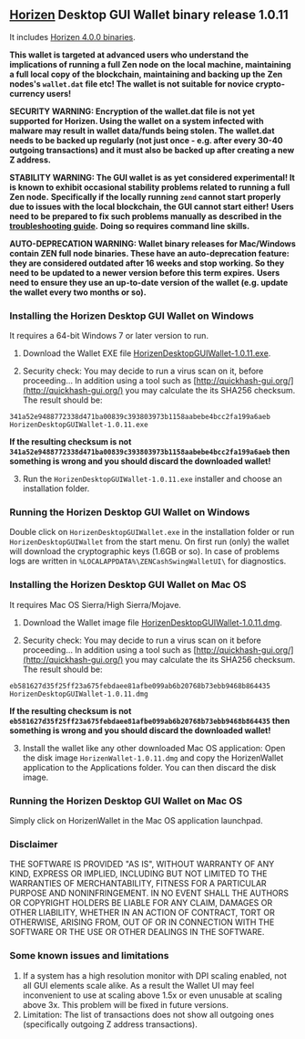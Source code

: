 ## [Horizen](https://horizen.io/) Desktop GUI Wallet binary release 1.0.11

It includes [Horizen 4.0.0 binaries](https://github.com/HorizenOfficial/zen/releases/tag/v4.0.0). 

**This wallet is targeted at advanced users who understand the implications of running a full Zen node on**
**the local machine, maintaining a full local copy of the blockchain, maintaining and backing up the**
**Zen nodes's `wallet.dat` file etc! The wallet is not suitable for novice crypto-currency users!**

**SECURITY WARNING: Encryption of the wallet.dat file is not yet supported for Horizen. Using the wallet** 
**on a system infected with malware may result in wallet data/funds being stolen. The**
**wallet.dat needs to be backed up regularly (not just once - e.g. after every 30-40**
**outgoing transactions) and it must also be backed up after creating a new Z address.**

**STABILITY WARNING: The GUI wallet is as yet considered experimental! It is known to exhibit occasional stability problems related to running a full Zen node.**
**Specifically if the locally running `zend` cannot start properly due to issues with the local blockchain, the GUI cannot start either!**
**Users need to be prepared to fix such problems manually as described in the [troubleshooting guide](https://github.com/HorizenOfficial/zencash-swing-wallet-ui/blob/master/docs/TroubleshootingGuide.md).**
**Doing so requires command line skills.**

**AUTO-DEPRECATION WARNING: Wallet binary releases for Mac/Windows contain ZEN full node binaries. These have an auto-deprecation feature:**
**they are considered outdated after 16 weeks and stop working. So they need to be updated to a newer version before this term expires.**
**Users need to ensure they use an up-to-date version of the wallet (e.g. update the wallet every two months or so).**

### Installing the Horizen Desktop GUI Wallet on Windows

It requires a 64-bit Windows 7 or later version to run.

1. Download the Wallet EXE file
[HorizenDesktopGUIWallet-1.0.11.exe](https://github.com/HorizenOfficial/zencash-swing-wallet-ui/releases/download/1.0.11/HorizenDesktopGUIWallet-1.0.11.exe).

2. Security check: You may decide to run a virus scan on it, before proceeding... In addition using a tool 
such as [http://quickhash-gui.org/](http://quickhash-gui.org/) you may calculate the its SHA256 checksum. The 
result should be:
```
341a52e9488772338d471ba00839c393803973b1158aabebe4bcc2fa199a6aeb  HorizenDesktopGUIWallet-1.0.11.exe
```
**If the resulting checksum is not `341a52e9488772338d471ba00839c393803973b1158aabebe4bcc2fa199a6aeb` then**
**something is wrong and you should discard the downloaded wallet!**

3. Run the `HorizenDesktopGUIWallet-1.0.11.exe` installer and choose an installation folder.
   
### Running the Horizen Desktop GUI Wallet on Windows

Double click on `HorizenDesktopGUIWallet.exe` in the installation folder or run `HorizenDesktopGUIWallet` from the start menu.
On first run (only) the wallet will download the cryptographic keys (1.6GB or so).
In case of problems logs are written in `%LOCALAPPDATA%\ZENCashSwingWalletUI\` for diagnostics.

### Installing the Horizen Desktop GUI Wallet on Mac OS

It requires Mac OS Sierra/High Sierra/Mojave.

1. Download the Wallet image file
[HorizenDesktopGUIWallet-1.0.11.dmg](https://github.com/HorizenOfficial/zencash-swing-wallet-ui/releases/download/1.0.11/HorizenDesktopGUIWallet-1.0.11.dmg).

2. Security check: You may decide to run a virus scan on it before proceeding... In addition using a tool
such as [http://quickhash-gui.org/](http://quickhash-gui.org/) you may calculate the its SHA256 checksum. The
result should be:
```
eb581627d35f25ff23a675febdaee81afbe099ab6b20768b73ebb9468b864435  HorizenDesktopGUIWallet-1.0.11.dmg
```
**If the resulting checksum is not `eb581627d35f25ff23a675febdaee81afbe099ab6b20768b73ebb9468b864435` then**
**something is wrong and you should discard the downloaded wallet!**

3. Install the wallet like any other downloaded Mac OS application: Open the disk image `HorizenWallet-1.0.11.dmg`
and copy the HorizenWallet application to the Applications folder. You can then discard the disk image.

### Running the Horizen Desktop GUI Wallet on Mac OS

Simply click on HorizenWallet in the Mac OS application launchpad.

### Disclaimer

THE SOFTWARE IS PROVIDED "AS IS", WITHOUT WARRANTY OF ANY KIND, EXPRESS OR
IMPLIED, INCLUDING BUT NOT LIMITED TO THE WARRANTIES OF MERCHANTABILITY,
FITNESS FOR A PARTICULAR PURPOSE AND NONINFRINGEMENT. IN NO EVENT SHALL THE
AUTHORS OR COPYRIGHT HOLDERS BE LIABLE FOR ANY CLAIM, DAMAGES OR OTHER
LIABILITY, WHETHER IN AN ACTION OF CONTRACT, TORT OR OTHERWISE, ARISING FROM,
OUT OF OR IN CONNECTION WITH THE SOFTWARE OR THE USE OR OTHER DEALINGS IN THE
SOFTWARE.

### Some known issues and limitations
1. If a system has a high resolution monitor with DPI scaling enabled, not all GUI elements scale alike.
As a result the Wallet UI may feel inconvenient to use at scaling above 1.5x or even unusable at scaling above 3x.
This problem will be fixed in future versions.
1. Limitation: The list of transactions does not show all outgoing ones (specifically outgoing Z address 
transactions).  
